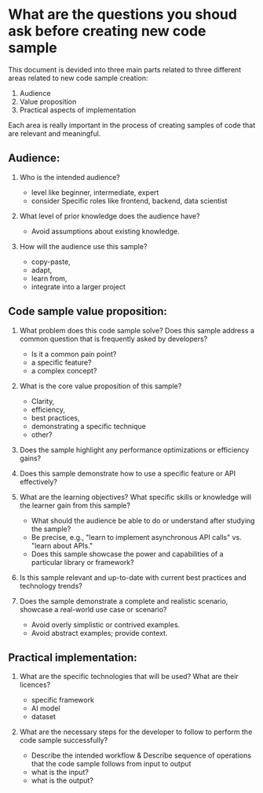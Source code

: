 # What are the questions you shoud ask before creating new code sample

This document is devided into three main parts related to three different areas related to new code sample creation:

1. Audience
2. Value proposition
3. Practical aspects of implementation

Each area is really important in the process of creating samples of code that are relevant and meaningful.

## Audience: 

1. Who is the intended audience? 
    * level like beginner, intermediate, expert 
    * consider Specific roles like frontend, backend, data scientist 

2. What level of prior knowledge does the audience have? 
    * Avoid assumptions about existing knowledge.

3. How will the audience use this sample? 
    * copy-paste, 
    * adapt, 
    * learn from, 
    * integrate into a larger project 

## Code sample value proposition: 

1. What problem does this code sample solve? Does this sample address a common question that is frequently asked by developers?  
    * Is it a common pain point? 
    * a specific feature? 
    * a complex concept? 
    
2. What is the core value proposition of this sample?
    * Clarity, 
    * efficiency, 
    * best practices, 
    * demonstrating a specific technique
    * other? 

3. Does the sample highlight any performance optimizations or efficiency gains?  

4. Does this sample demonstrate how to use a specific feature or API effectively? 

5. What are the learning objectives? What specific skills or knowledge will the learner gain from this sample? 
    * What should the audience be able to do or understand after studying the sample?
    * Be precise, e.g., "learn to implement asynchronous API calls" vs. "learn about APIs."
    * Does this sample showcase the power and capabilities of a particular library or framework? 

6. Is this sample relevant and up-to-date with current best practices and technology trends?  

7. Does the sample demonstrate a complete and realistic scenario, showcase a real-world use case or scenario?
    * Avoid overly simplistic or contrived examples.
    * Avoid abstract examples; provide context. 

## Practical implementation:  

1. What are the specific technologies that will be used? What are their licences?
    * specific framework
    * AI model
    * dataset 

2. What are the necessary steps for the developer to follow to perform the code sample successfully? 
    * Describe the intended workflow 
    & Describe sequence of operations that the code sample follows from input to output
    * what is the input?
    * what is the output? 

 